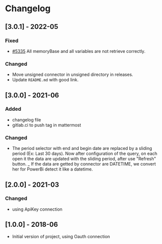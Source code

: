# Changelog

## [3.0.1] - 2022-05

### Fixed

- [#5335](https://gitlab.ipleanware.com/braincube/misc/redmine/-/issues/5335) All memoryBase and all variables are not retrieve
  correctly.

### Changed

- Move unsigned connector in unsigned directory in releases.
- Update `README.md` with good link.

## [3.0.0] - 2021-06

### Added

- changelog file
- gitlab.ci to push tag in mattermost

### Changed

- The period selector with end and begin date are replaced by a sliding period (Ex: Last 30 days).
  Now after configuration of the query, on each open it the data are updated with the sliding period, after use "Refresh" button.
  _ If the data are getted by connector are DATETIME, we convert her for PowerBi detect it like a datetime.

## [2.0.0] - 2021-03

### Changed

- using ApiKey connection

## [1.0.0] - 2018-06

- Initial version of project, using Oauth connection
    
